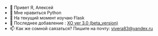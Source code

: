 - 👋 Привет Я, Алексей
- 👀 Мне нравиться Python
- 🌱 На текущий момент изучаю Flask
- 📌 Последнее добавление : [XO ver 3.0 (beta_version)]( https://github.com/VIVERA83/Game-XO-/blob/e1fb5418467096ffe81a7483e59fc0f199ef4a68/XO%20ver%203.0%20(graphic)%20beta_version/README.md) 
- 📫 Как же сомной саязаться? Пишите на почту: vivera83@yandex.ru
<!---
VIVERA83/VIVERA83 is a ✨ special ✨ repository because its `README.md` (this file) appears on your GitHub profile.
You can click the Preview link to take a look at your changes.
--->
